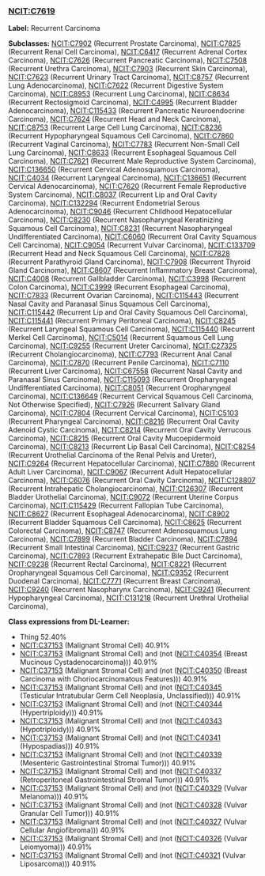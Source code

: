 
### [NCIT:C7619](http://purl.obolibrary.org/obo/NCIT_C7619)
**Label:** Recurrent Carcinoma

**Subclasses:** [NCIT:C7902](http://purl.obolibrary.org/obo/NCIT_C7902) (Recurrent Prostate Carcinoma), [NCIT:C7825](http://purl.obolibrary.org/obo/NCIT_C7825) (Recurrent Renal Cell Carcinoma), [NCIT:C6417](http://purl.obolibrary.org/obo/NCIT_C6417) (Recurrent Adrenal Cortex Carcinoma), [NCIT:C7626](http://purl.obolibrary.org/obo/NCIT_C7626) (Recurrent Pancreatic Carcinoma), [NCIT:C7508](http://purl.obolibrary.org/obo/NCIT_C7508) (Recurrent Urethra Carcinoma), [NCIT:C7903](http://purl.obolibrary.org/obo/NCIT_C7903) (Recurrent Skin Carcinoma), [NCIT:C7623](http://purl.obolibrary.org/obo/NCIT_C7623) (Recurrent Urinary Tract Carcinoma), [NCIT:C8757](http://purl.obolibrary.org/obo/NCIT_C8757) (Recurrent Lung Adenocarcinoma), [NCIT:C7622](http://purl.obolibrary.org/obo/NCIT_C7622) (Recurrent Digestive System Carcinoma), [NCIT:C8953](http://purl.obolibrary.org/obo/NCIT_C8953) (Recurrent Lung Carcinoma), [NCIT:C8634](http://purl.obolibrary.org/obo/NCIT_C8634) (Recurrent Rectosigmoid Carcinoma), [NCIT:C4995](http://purl.obolibrary.org/obo/NCIT_C4995) (Recurrent Bladder Adenocarcinoma), [NCIT:C115433](http://purl.obolibrary.org/obo/NCIT_C115433) (Recurrent Pancreatic Neuroendocrine Carcinoma), [NCIT:C7624](http://purl.obolibrary.org/obo/NCIT_C7624) (Recurrent Head and Neck Carcinoma), [NCIT:C8753](http://purl.obolibrary.org/obo/NCIT_C8753) (Recurrent Large Cell Lung Carcinoma), [NCIT:C8236](http://purl.obolibrary.org/obo/NCIT_C8236) (Recurrent Hypopharyngeal Squamous Cell Carcinoma), [NCIT:C7860](http://purl.obolibrary.org/obo/NCIT_C7860) (Recurrent Vaginal Carcinoma), [NCIT:C7783](http://purl.obolibrary.org/obo/NCIT_C7783) (Recurrent Non-Small Cell Lung Carcinoma), [NCIT:C8633](http://purl.obolibrary.org/obo/NCIT_C8633) (Recurrent Esophageal Squamous Cell Carcinoma), [NCIT:C7621](http://purl.obolibrary.org/obo/NCIT_C7621) (Recurrent Male Reproductive System Carcinoma), [NCIT:C136650](http://purl.obolibrary.org/obo/NCIT_C136650) (Recurrent Cervical Adenosquamous Carcinoma), [NCIT:C4034](http://purl.obolibrary.org/obo/NCIT_C4034) (Recurrent Laryngeal Carcinoma), [NCIT:C136651](http://purl.obolibrary.org/obo/NCIT_C136651) (Recurrent Cervical Adenocarcinoma), [NCIT:C7620](http://purl.obolibrary.org/obo/NCIT_C7620) (Recurrent Female Reproductive System Carcinoma), [NCIT:C8037](http://purl.obolibrary.org/obo/NCIT_C8037) (Recurrent Lip and Oral Cavity Carcinoma), [NCIT:C132294](http://purl.obolibrary.org/obo/NCIT_C132294) (Recurrent Endometrial Serous Adenocarcinoma), [NCIT:C9046](http://purl.obolibrary.org/obo/NCIT_C9046) (Recurrent Childhood Hepatocellular Carcinoma), [NCIT:C8230](http://purl.obolibrary.org/obo/NCIT_C8230) (Recurrent Nasopharyngeal Keratinizing Squamous Cell Carcinoma), [NCIT:C8231](http://purl.obolibrary.org/obo/NCIT_C8231) (Recurrent Nasopharyngeal Undifferentiated Carcinoma), [NCIT:C6060](http://purl.obolibrary.org/obo/NCIT_C6060) (Recurrent Oral Cavity Squamous Cell Carcinoma), [NCIT:C9054](http://purl.obolibrary.org/obo/NCIT_C9054) (Recurrent Vulvar Carcinoma), [NCIT:C133709](http://purl.obolibrary.org/obo/NCIT_C133709) (Recurrent Head and Neck Squamous Cell Carcinoma), [NCIT:C7828](http://purl.obolibrary.org/obo/NCIT_C7828) (Recurrent Parathyroid Gland Carcinoma), [NCIT:C7908](http://purl.obolibrary.org/obo/NCIT_C7908) (Recurrent Thyroid Gland Carcinoma), [NCIT:C8607](http://purl.obolibrary.org/obo/NCIT_C8607) (Recurrent Inflammatory Breast Carcinoma), [NCIT:C4008](http://purl.obolibrary.org/obo/NCIT_C4008) (Recurrent Gallbladder Carcinoma), [NCIT:C3998](http://purl.obolibrary.org/obo/NCIT_C3998) (Recurrent Colon Carcinoma), [NCIT:C3999](http://purl.obolibrary.org/obo/NCIT_C3999) (Recurrent Esophageal Carcinoma), [NCIT:C7833](http://purl.obolibrary.org/obo/NCIT_C7833) (Recurrent Ovarian Carcinoma), [NCIT:C115443](http://purl.obolibrary.org/obo/NCIT_C115443) (Recurrent Nasal Cavity and Paranasal Sinus Squamous Cell Carcinoma), [NCIT:C115442](http://purl.obolibrary.org/obo/NCIT_C115442) (Recurrent Lip and Oral Cavity Squamous Cell Carcinoma), [NCIT:C115441](http://purl.obolibrary.org/obo/NCIT_C115441) (Recurrent Primary Peritoneal Carcinoma), [NCIT:C8245](http://purl.obolibrary.org/obo/NCIT_C8245) (Recurrent Laryngeal Squamous Cell Carcinoma), [NCIT:C115440](http://purl.obolibrary.org/obo/NCIT_C115440) (Recurrent Merkel Cell Carcinoma), [NCIT:C5014](http://purl.obolibrary.org/obo/NCIT_C5014) (Recurrent Squamous Cell Lung Carcinoma), [NCIT:C9255](http://purl.obolibrary.org/obo/NCIT_C9255) (Recurrent Ureter Carcinoma), [NCIT:C27325](http://purl.obolibrary.org/obo/NCIT_C27325) (Recurrent Cholangiocarcinoma), [NCIT:C7793](http://purl.obolibrary.org/obo/NCIT_C7793) (Recurrent Anal Canal Carcinoma), [NCIT:C7870](http://purl.obolibrary.org/obo/NCIT_C7870) (Recurrent Penile Carcinoma), [NCIT:C7110](http://purl.obolibrary.org/obo/NCIT_C7110) (Recurrent Liver Carcinoma), [NCIT:C67558](http://purl.obolibrary.org/obo/NCIT_C67558) (Recurrent Nasal Cavity and Paranasal Sinus Carcinoma), [NCIT:C115093](http://purl.obolibrary.org/obo/NCIT_C115093) (Recurrent Oropharyngeal Undifferentiated Carcinoma), [NCIT:C8051](http://purl.obolibrary.org/obo/NCIT_C8051) (Recurrent Oropharyngeal Carcinoma), [NCIT:C136649](http://purl.obolibrary.org/obo/NCIT_C136649) (Recurrent Cervical Squamous Cell Carcinoma, Not Otherwise Specified), [NCIT:C7926](http://purl.obolibrary.org/obo/NCIT_C7926) (Recurrent Salivary Gland Carcinoma), [NCIT:C7804](http://purl.obolibrary.org/obo/NCIT_C7804) (Recurrent Cervical Carcinoma), [NCIT:C5103](http://purl.obolibrary.org/obo/NCIT_C5103) (Recurrent Pharyngeal Carcinoma), [NCIT:C8216](http://purl.obolibrary.org/obo/NCIT_C8216) (Recurrent Oral Cavity Adenoid Cystic Carcinoma), [NCIT:C8214](http://purl.obolibrary.org/obo/NCIT_C8214) (Recurrent Oral Cavity Verrucous Carcinoma), [NCIT:C8215](http://purl.obolibrary.org/obo/NCIT_C8215) (Recurrent Oral Cavity Mucoepidermoid Carcinoma), [NCIT:C8213](http://purl.obolibrary.org/obo/NCIT_C8213) (Recurrent Lip Basal Cell Carcinoma), [NCIT:C8254](http://purl.obolibrary.org/obo/NCIT_C8254) (Recurrent Urothelial Carcinoma of the Renal Pelvis and Ureter), [NCIT:C9264](http://purl.obolibrary.org/obo/NCIT_C9264) (Recurrent Hepatocellular Carcinoma), [NCIT:C7880](http://purl.obolibrary.org/obo/NCIT_C7880) (Recurrent Adult Liver Carcinoma), [NCIT:C9067](http://purl.obolibrary.org/obo/NCIT_C9067) (Recurrent Adult Hepatocellular Carcinoma), [NCIT:C6076](http://purl.obolibrary.org/obo/NCIT_C6076) (Recurrent Oral Cavity Carcinoma), [NCIT:C128807](http://purl.obolibrary.org/obo/NCIT_C128807) (Recurrent Intrahepatic Cholangiocarcinoma), [NCIT:C126307](http://purl.obolibrary.org/obo/NCIT_C126307) (Recurrent Bladder Urothelial Carcinoma), [NCIT:C9072](http://purl.obolibrary.org/obo/NCIT_C9072) (Recurrent Uterine Corpus Carcinoma), [NCIT:C115429](http://purl.obolibrary.org/obo/NCIT_C115429) (Recurrent Fallopian Tube Carcinoma), [NCIT:C8627](http://purl.obolibrary.org/obo/NCIT_C8627) (Recurrent Esophageal Adenocarcinoma), [NCIT:C8902](http://purl.obolibrary.org/obo/NCIT_C8902) (Recurrent Bladder Squamous Cell Carcinoma), [NCIT:C8625](http://purl.obolibrary.org/obo/NCIT_C8625) (Recurrent Colorectal Carcinoma), [NCIT:C8747](http://purl.obolibrary.org/obo/NCIT_C8747) (Recurrent Adenosquamous Lung Carcinoma), [NCIT:C7899](http://purl.obolibrary.org/obo/NCIT_C7899) (Recurrent Bladder Carcinoma), [NCIT:C7894](http://purl.obolibrary.org/obo/NCIT_C7894) (Recurrent Small Intestinal Carcinoma), [NCIT:C9237](http://purl.obolibrary.org/obo/NCIT_C9237) (Recurrent Gastric Carcinoma), [NCIT:C7893](http://purl.obolibrary.org/obo/NCIT_C7893) (Recurrent Extrahepatic Bile Duct Carcinoma), [NCIT:C9238](http://purl.obolibrary.org/obo/NCIT_C9238) (Recurrent Rectal Carcinoma), [NCIT:C8221](http://purl.obolibrary.org/obo/NCIT_C8221) (Recurrent Oropharyngeal Squamous Cell Carcinoma), [NCIT:C9352](http://purl.obolibrary.org/obo/NCIT_C9352) (Recurrent Duodenal Carcinoma), [NCIT:C7771](http://purl.obolibrary.org/obo/NCIT_C7771) (Recurrent Breast Carcinoma), [NCIT:C9240](http://purl.obolibrary.org/obo/NCIT_C9240) (Recurrent Nasopharynx Carcinoma), [NCIT:C9241](http://purl.obolibrary.org/obo/NCIT_C9241) (Recurrent Hypopharyngeal Carcinoma), [NCIT:C131218](http://purl.obolibrary.org/obo/NCIT_C131218) (Recurrent Urethral Urothelial Carcinoma), 

**Class expressions from DL-Learner:**

- Thing 52.40%
- [NCIT:C37153](http://purl.obolibrary.org/obo/NCIT_C37153) (Malignant Stromal Cell) 40.91%
- [NCIT:C37153](http://purl.obolibrary.org/obo/NCIT_C37153) (Malignant Stromal Cell) and (not ([NCIT:C40354](http://purl.obolibrary.org/obo/NCIT_C40354) (Breast Mucinous Cystadenocarcinoma))) 40.91%
- [NCIT:C37153](http://purl.obolibrary.org/obo/NCIT_C37153) (Malignant Stromal Cell) and (not ([NCIT:C40350](http://purl.obolibrary.org/obo/NCIT_C40350) (Breast Carcinoma with Choriocarcinomatous Features))) 40.91%
- [NCIT:C37153](http://purl.obolibrary.org/obo/NCIT_C37153) (Malignant Stromal Cell) and (not ([NCIT:C40345](http://purl.obolibrary.org/obo/NCIT_C40345) (Testicular Intratubular Germ Cell Neoplasia, Unclassified))) 40.91%
- [NCIT:C37153](http://purl.obolibrary.org/obo/NCIT_C37153) (Malignant Stromal Cell) and (not ([NCIT:C40344](http://purl.obolibrary.org/obo/NCIT_C40344) (Hypertriploidy))) 40.91%
- [NCIT:C37153](http://purl.obolibrary.org/obo/NCIT_C37153) (Malignant Stromal Cell) and (not ([NCIT:C40343](http://purl.obolibrary.org/obo/NCIT_C40343) (Hypotriploidy))) 40.91%
- [NCIT:C37153](http://purl.obolibrary.org/obo/NCIT_C37153) (Malignant Stromal Cell) and (not ([NCIT:C40341](http://purl.obolibrary.org/obo/NCIT_C40341) (Hypospadias))) 40.91%
- [NCIT:C37153](http://purl.obolibrary.org/obo/NCIT_C37153) (Malignant Stromal Cell) and (not ([NCIT:C40339](http://purl.obolibrary.org/obo/NCIT_C40339) (Mesenteric Gastrointestinal Stromal Tumor))) 40.91%
- [NCIT:C37153](http://purl.obolibrary.org/obo/NCIT_C37153) (Malignant Stromal Cell) and (not ([NCIT:C40337](http://purl.obolibrary.org/obo/NCIT_C40337) (Retroperitoneal Gastrointestinal Stromal Tumor))) 40.91%
- [NCIT:C37153](http://purl.obolibrary.org/obo/NCIT_C37153) (Malignant Stromal Cell) and (not ([NCIT:C40329](http://purl.obolibrary.org/obo/NCIT_C40329) (Vulvar Melanoma))) 40.91%
- [NCIT:C37153](http://purl.obolibrary.org/obo/NCIT_C37153) (Malignant Stromal Cell) and (not ([NCIT:C40328](http://purl.obolibrary.org/obo/NCIT_C40328) (Vulvar Granular Cell Tumor))) 40.91%
- [NCIT:C37153](http://purl.obolibrary.org/obo/NCIT_C37153) (Malignant Stromal Cell) and (not ([NCIT:C40327](http://purl.obolibrary.org/obo/NCIT_C40327) (Vulvar Cellular Angiofibroma))) 40.91%
- [NCIT:C37153](http://purl.obolibrary.org/obo/NCIT_C37153) (Malignant Stromal Cell) and (not ([NCIT:C40326](http://purl.obolibrary.org/obo/NCIT_C40326) (Vulvar Leiomyoma))) 40.91%
- [NCIT:C37153](http://purl.obolibrary.org/obo/NCIT_C37153) (Malignant Stromal Cell) and (not ([NCIT:C40321](http://purl.obolibrary.org/obo/NCIT_C40321) (Vulvar Liposarcoma))) 40.91%


